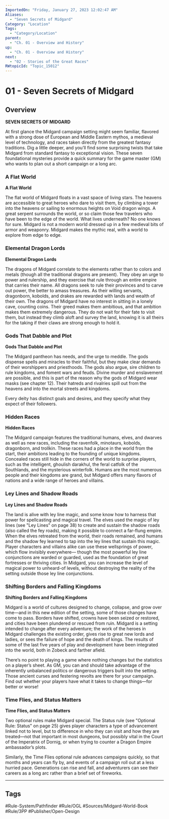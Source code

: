 ```yaml
---
ImportedOn: "Friday, January 27, 2023 12:02:47 AM"
Aliases:
  - "Seven Secrets of Midgard"
Category: "Location"
Tags:
  - "Category/Location"
parent:
  - "Ch. 01 - Overview and History"
up:
  - "Ch. 01 - Overview and History"
next:
  - "02 - Stories of the Great Races"
RWtopicId: "Topic_15012"
---
```

# 01 - Seven Secrets of Midgard
## Overview
**SEVEN SECRETS OF MIDGARD**

At first glance the Midgard campaign setting might seem familiar, flavored with a strong dose of European and Middle Eastern mythos, a medieval level of technology, and races taken directly from the greatest fantasy traditions. Dig a little deeper, and you’ll find some surprising twists that take Midgard from standard fantasy to exceptional vision. These seven foundational mysteries provide a quick summary for the game master (GM) who wants to plan out a short campaign or a long arc.

### A Flat World
**A Flat World**

The flat world of Midgard floats in a vast space of living stars. The heavens are accessible to great heroes who dare to visit them, by climbing a tower into the heavens or sailing to enormous heights on Void dragon wings. A great serpent surrounds the world, or so claim those few travelers who have been to the edge of the world. What lives underneath? No one knows for sure. Midgard is not a modern world dressed up in a few medieval bits of armor and weaponry. Midgard makes the mythic real, with a world to explore from edge to edge.

### Elemental Dragon Lords
**Elemental Dragon Lords**

The dragons of Midgard correlate to the elements rather than to colors and metals (though all the traditional dragons are present). They obey an urge to power and rulership, and they exercise that rule through an entire empire that carries their name. All dragons seek to rule their provinces and to carve out power, the better to amass treasures. As their willing servants, dragonborn, kobolds, and drakes are rewarded with lands and wealth of their own. The dragons of Midgard have no interest in sitting in a lonely cave, counting coins. Their greed makes them ambitious, and that ambition makes them extremely dangerous. They do not wait for their fate to visit them, but instead they climb aloft and survey the land, knowing it is all theirs for the taking if their claws are strong enough to hold it.

### Gods That Dabble and Plot
**Gods That Dabble and Plot**

The Midgard pantheon has needs, and the urge to meddle. The gods dispense spells and miracles to their faithful, but they make clear demands of their worshippers and priesthoods. The gods also argue, sire children to rule kingdoms, and foment wars and feuds. Divine murder and enslavement are possible, and this is part of the reason why the gods of Midgard wear masks (see chapter 12). Their hatreds and rivalries spill out from the heavens and into the mortal streets and kingdoms.

Every deity has distinct goals and desires, and they specify what they expect of their followers.

### Hidden Races
**Hidden Races**

The Midgard campaign features the traditional humans, elves, and dwarves as well as new races, including the ravenfolk, minotaurs, kobolds, dragonborn, and trollkin. These races had a place in the world from the start, their ambitions leading to the founding of unique kingdoms. Concealed races still hide in the corners of the world to surprise players, such as the intelligent, ghoulish darakhul, the feral catfolk of the Southlands, and the mysterious winterfolk. Humans are the most numerous people and their kingdoms are grand, but Midgard offers many flavors of nations and a wide range of heroes and villains.

### Ley Lines and Shadow Roads
**Ley Lines and Shadow Roads**

The land is alive with ley line magic, and some know how to harness that power for spellcasting and magical travel. The elves used the magic of ley lines (see "Ley Lines" on page 38) to create and sustain the shadow roads (also called the fey roads), making it possible to connect a far-flung empire. When the elves retreated from the world, their roads remained, and humans and the shadow fey learned to tap into the ley lines that sustain this magic. Player characters and villains alike can use these wellsprings of power, which flow invisibly everywhere— though the most powerful ley line conjunctions are warded or guarded, used as the foundation of great fortresses or thriving cities. In Midgard, you can increase the level of magical power to unheard-of levels, without destroying the reality of the setting outside those ley line conjunctions.

### Shifting Borders and Falling Kingdoms
**Shifting Borders and Falling Kingdoms**

Midgard is a world of cultures designed to change, collapse, and grow over time—and in this new edition of the setting, some of those changes have come to pass. Borders have shifted, crowns have been seized or restored, and cities have been plundered or rescued from ruin. Midgard is a setting intended to change after every adventure; the work of the heroes in Midgard challenges the existing order, gives rise to great new lords and ladies, or sees the failure of hope and the death of kings. The results of some of the last five years of play and development have been integrated into the world, both in Zobeck and farther afield.

There’s no point to playing a game where nothing changes but the statistics on a player’s sheet. As GM, you can and should take advantage of the inherently unbalanced politics or dangerous triggers built into the setting. Those ancient curses and festering revolts are there for your campaign. Find out whether your players have what it takes to change things—for better or worse!

### Time Flies, and Status Matters
**Time Flies, and Status Matters**

Two optional rules make Midgard special. The Status rule (see "Optional Rule: Status" on page 25) gives player characters a type of advancement linked not to level, but to difference in who they can visit and how they are treated—not that important in most dungeons, but possibly vital in the Court of the Imperatrix of Dornig, or when trying to counter a Dragon Empire ambassador’s plots.

Similarly, the Time Flies optional rule advances campaigns quickly, so that months and years can fly by, and events of a campaign roll out at a less hurried pace. Generations can rise and fall, and adventurers can see their careers as a long arc rather than a brief set of fireworks.


---
## Tags
#Rule-System/Pathfinder #Rule/OGL #Sources/Midgard-World-Book #Rule/3PP #Publisher/Open-Design

